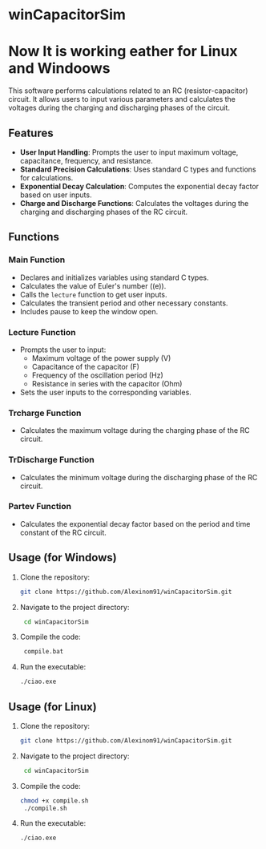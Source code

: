 # winCapacitorSim
# Now It is working eather for Linux and Windoows

This software performs calculations related to an RC (resistor-capacitor) circuit. It allows users to input various parameters and calculates the voltages during the charging and discharging phases of the circuit.

## Features

- **User Input Handling**: Prompts the user to input maximum voltage, capacitance, frequency, and resistance.
- **Standard Precision Calculations**: Uses standard C types and functions for calculations.
- **Exponential Decay Calculation**: Computes the exponential decay factor based on user inputs.
- **Charge and Discharge Functions**: Calculates the voltages during the charging and discharging phases of the RC circuit.

## Functions

### Main Function
- Declares and initializes variables using standard C types.
- Calculates the value of Euler's number (\(e\)).
- Calls the `lecture` function to get user inputs.
- Calculates the transient period and other necessary constants.
- Includes pause to keep the window open.

### Lecture Function
- Prompts the user to input:
  - Maximum voltage of the power supply (V)
  - Capacitance of the capacitor (F)
  - Frequency of the oscillation period (Hz)
  - Resistance in series with the capacitor (Ohm)
- Sets the user inputs to the corresponding variables.

### Trcharge Function
- Calculates the maximum voltage during the charging phase of the RC circuit.

### TrDischarge Function
- Calculates the minimum voltage during the discharging phase of the RC circuit.

### Partev Function
- Calculates the exponential decay factor based on the period and time constant of the RC circuit.

## Usage (for Windows)

1. Clone the repository:
   ```sh
   git clone https://github.com/Alexinom91/winCapacitorSim.git

2. Navigate to the project directory:
   ```sh
    cd winCapacitorSim
4. Compile the code:
   ```sh
    compile.bat
5. Run the executable:
    ```sh
    ./ciao.exe

## Usage (for Linux)

1. Clone the repository:
   ```sh
   git clone https://github.com/Alexinom91/winCapacitorSim.git

2. Navigate to the project directory:
   ```sh
    cd winCapacitorSim
4. Compile the code:
   ```sh
   chmod +x compile.sh
    ./compile.sh
5. Run the executable:
    ```sh
    ./ciao.exe


